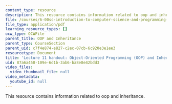 ```yaml
---
content_type: resource
description: This resource contains information related to oop and inheritance.
file: /courses/6-00sc-introduction-to-computer-science-and-programming-spring-2011/87a6a450109e6d1b3ab6ba8e8e42bdd3_MIT6_00SCS11_lec11.pdf
file_type: application/pdf
learning_resource_types: []
ocw_type: OCWFile
parent_title: OOP and Inheritance
parent_type: CourseSection
parent_uid: c7f4e874-e827-c2ec-07cb-6c920e3e1ee3
resourcetype: Document
title: 'Lecture 11 handout: Object-Oriented Programming (OOP) and Inheritance'
uid: 87a6a450-109e-6d1b-3ab6-ba8e8e42bdd3
video_files:
  video_thumbnail_file: null
video_metadata:
  youtube_id: null
---
```

This resource contains information related to oop and inheritance.

